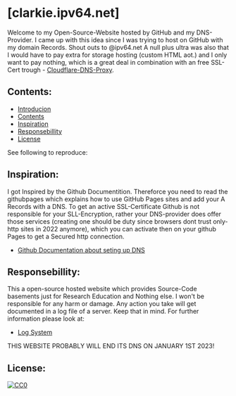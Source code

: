 # [clarkie.ipv64.net]
Welcome to my Open-Source-Website hosted by GitHub and my DNS-Provider. I came up with this idea since I was trying to host on GitHub with my domain Records.
Shout outs to @ipv64.net
A null plus ultra was also that I would have to pay extra for storage hosting (custom HTML aot.) and I only want to pay nothing, which is a great deal in combination with an free SSL-Cert trough - [Cloudflare-DNS-Proxy](https://www.cloudflare.com/learning/ssl/what-is-an-ssl-certificate/).

## Contents:
 - [Introducion](test-seite-fuer-domain)
  - [Contents](#Contents)
  - [Inspiration](#Inspiration)
  - [Responsebillity](#Responsebillity)
  - [License](#License)

See following to reproduce: 

## Inspiration:
I got Inspired by the Github Documentition. Thereforce you need to read the githubpages which explains how to use GitHub Pages sites and add your A Records with a DNS.
To get an active SSL-Certificate Github is not responsible for your SLL-Encryption, rather your DNS-provider does offer those services (creating one should be duty since browsers dont trust only-http sites in 2022 anymore), which you can activate then on your github Pages to get a Secured http connection.
 - [Github Documentation about seting up DNS](https://docs.github.com/en/pages/configuring-a-custom-domain-for-your-github-pages-site/managing-a-custom-domain-for-your-github-pages-site)

## Responsebillity:
This a open-source hosted website which provides Source-Code basements just for Research Education and Nothing else.
I won't be responsible for any harm or damage. Any action you take will get documented in a log file of a server. Keep that in mind. For further information please look at:  
- [Log System](https://docs.gitlab.com/ee/administration/logs.html)

THIS WEBSITE PROBABLY WILL END ITS DNS ON JANUARY 1ST 2023!

## License:
[![CC0](https://licensebuttons.net/p/zero/1.0/88x31.png)](https://creativecommons.org/publicdomain/zero/1.0/)
